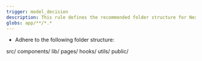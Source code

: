 ```yaml
---
trigger: model_decision
description: This rule defines the recommended folder structure for Next.js projects.
globs: app/**/*.*
---
```

- Adhere to the following folder structure:

src/
  components/
  lib/
  pages/
  hooks/
  utils/
public/
